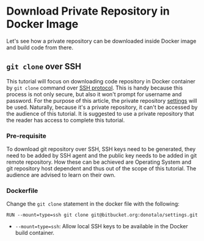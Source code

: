 # Download Private Repository in Docker Image

Let's see how a private repository can be downloaded inside Docker image and build code from there.

## `git clone` over SSH

This tutorial will focus on downloading code repository in Docker container by `git clone` command over [SSH protocol](https://www.ssh.com/academy/ssh/protocol). This is handy because this process is not only secure, but also it won't prompt for username and password. For the purpose of this article, the private repository [settings](https://bitbucket.org/donotalo/settings/src/master/) will be used. Naturally, because it's a private repository, it can't be accessed by the audience of this tutorial. It is suggested to use a private repository that the reader has access to complete this tutorial.

### Pre-requisite

To download git repository over SSH, SSH keys need to be generated, they need to be added by SSH agent and the public key needs to be added in git remote repository. How these can be achieved are Operating System and git repository host dependent and thus out of the scope of this tutorial. The audience are advised to learn on their own.

### Dockerfile

Change the `git clone` statement in the docker file with the following:

```
RUN --mount=type=ssh git clone git@bitbucket.org:donotalo/settings.git
```
- `--mount=type=ssh`: Allow local SSH keys to be available in the Docker build container.
